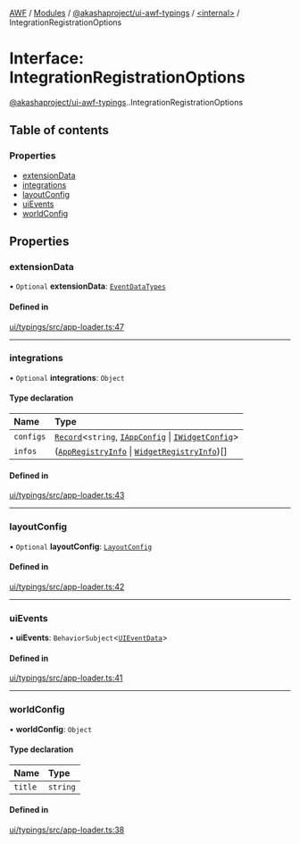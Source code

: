 [AWF](../README.md) / [Modules](../modules.md) / [@akashaproject/ui-awf-typings](../modules/akashaproject_ui_awf_typings.md) / [<internal\>](../modules/akashaproject_ui_awf_typings._internal_.md) / IntegrationRegistrationOptions

# Interface: IntegrationRegistrationOptions

[@akashaproject/ui-awf-typings](../modules/akashaproject_ui_awf_typings.md).[<internal>](../modules/akashaproject_ui_awf_typings._internal_.md).IntegrationRegistrationOptions

## Table of contents

### Properties

- [extensionData](akashaproject_ui_awf_typings._internal_.IntegrationRegistrationOptions.md#extensiondata)
- [integrations](akashaproject_ui_awf_typings._internal_.IntegrationRegistrationOptions.md#integrations)
- [layoutConfig](akashaproject_ui_awf_typings._internal_.IntegrationRegistrationOptions.md#layoutconfig)
- [uiEvents](akashaproject_ui_awf_typings._internal_.IntegrationRegistrationOptions.md#uievents)
- [worldConfig](akashaproject_ui_awf_typings._internal_.IntegrationRegistrationOptions.md#worldconfig)

## Properties

### extensionData

• `Optional` **extensionData**: [`EventDataTypes`](../modules/akashaproject_ui_awf_typings._internal_.md#eventdatatypes)

#### Defined in

[ui/typings/src/app-loader.ts:47](https://github.com/AKASHAorg/akasha-world-framework/blob/d81a7246/ui/typings/src/app-loader.ts#L47)

___

### integrations

• `Optional` **integrations**: `Object`

#### Type declaration

| Name | Type |
| :------ | :------ |
| `configs` | [`Record`](../modules/akashaproject_ui_awf_typings._internal_.md#record)<`string`, [`IAppConfig`](akashaproject_ui_awf_typings._internal_.IAppConfig.md) \| [`IWidgetConfig`](akashaproject_ui_awf_typings._internal_.IWidgetConfig.md)\> |
| `infos` | ([`AppRegistryInfo`](akashaproject_ui_awf_typings._internal_.AppRegistryInfo.md) \| [`WidgetRegistryInfo`](akashaproject_ui_awf_typings._internal_.WidgetRegistryInfo.md))[] |

#### Defined in

[ui/typings/src/app-loader.ts:43](https://github.com/AKASHAorg/akasha-world-framework/blob/d81a7246/ui/typings/src/app-loader.ts#L43)

___

### layoutConfig

• `Optional` **layoutConfig**: [`LayoutConfig`](akashaproject_ui_awf_typings._internal_.LayoutConfig.md)

#### Defined in

[ui/typings/src/app-loader.ts:42](https://github.com/AKASHAorg/akasha-world-framework/blob/d81a7246/ui/typings/src/app-loader.ts#L42)

___

### uiEvents

• **uiEvents**: `BehaviorSubject`<[`UIEventData`](akashaproject_ui_awf_typings._internal_.UIEventData.md)\>

#### Defined in

[ui/typings/src/app-loader.ts:41](https://github.com/AKASHAorg/akasha-world-framework/blob/d81a7246/ui/typings/src/app-loader.ts#L41)

___

### worldConfig

• **worldConfig**: `Object`

#### Type declaration

| Name | Type |
| :------ | :------ |
| `title` | `string` |

#### Defined in

[ui/typings/src/app-loader.ts:38](https://github.com/AKASHAorg/akasha-world-framework/blob/d81a7246/ui/typings/src/app-loader.ts#L38)
